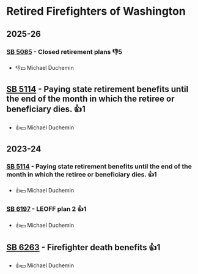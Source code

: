 # Retired Firefighters of Washington
## 2025-26

### [SB 5085](/bill/2025-26/sb/5085/) - Closed retirement plans  👎5 
* 👎💵 Michael Duchemin

## [SB 5114](/bill/2025-26/sb/5114/) - Paying state retirement benefits until the end of the month in which the retiree or beneficiary dies. 👍1  
* 👍💵 Michael Duchemin

## 2023-24

### [SB 5114](/bill/2023-24/sb/5114/) - Paying state retirement benefits until the end of the month in which the retiree or beneficiary dies. 👍1  
* 👍💵 Michael Duchemin

### [SB 6197](/bill/2023-24/sb/6197/) - LEOFF plan 2 👍1  
* 👍💵 Michael Duchemin

## [SB 6263](/bill/2023-24/sb/6263/) - Firefighter death benefits 👍1  
* 👍💵 Michael Duchemin
